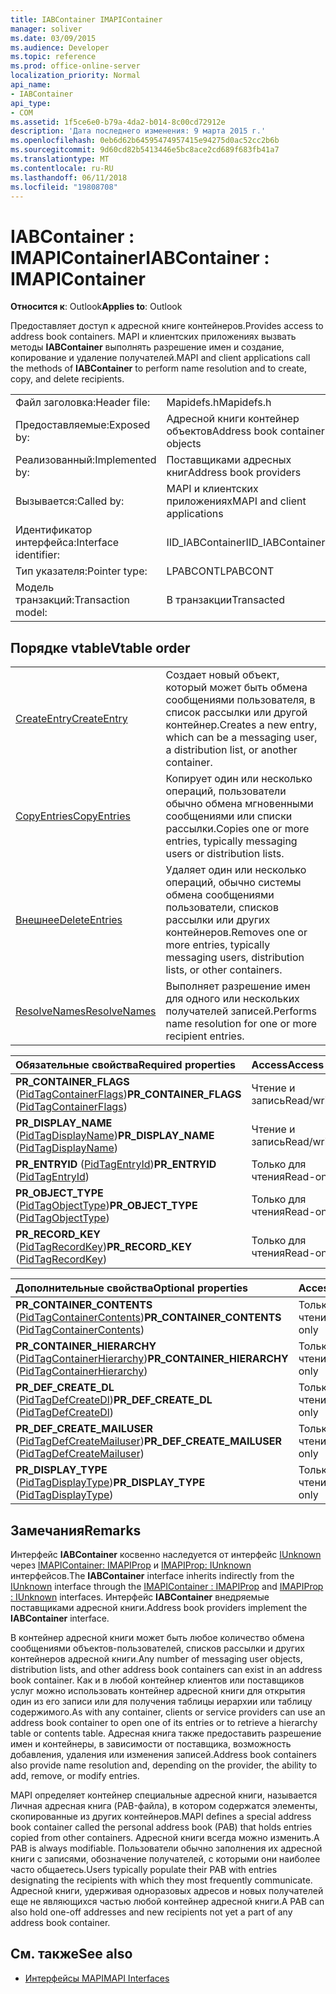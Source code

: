 ```yaml
---
title: IABContainer IMAPIContainer
manager: soliver
ms.date: 03/09/2015
ms.audience: Developer
ms.topic: reference
ms.prod: office-online-server
localization_priority: Normal
api_name:
- IABContainer
api_type:
- COM
ms.assetid: 1f5ce6e0-b79a-4da2-b014-8c00cd72912e
description: 'Дата последнего изменения: 9 марта 2015 г.'
ms.openlocfilehash: 0eb6d62b64595474957415e94275d0ac52cc2b6b
ms.sourcegitcommit: 9d60cd82b5413446e5bc8ace2cd689f683fb41a7
ms.translationtype: MT
ms.contentlocale: ru-RU
ms.lasthandoff: 06/11/2018
ms.locfileid: "19808708"
---
```

# <a name="iabcontainer--imapicontainer"></a><span data-ttu-id="60cb2-103">IABContainer : IMAPIContainer</span><span class="sxs-lookup"><span data-stu-id="60cb2-103">IABContainer : IMAPIContainer</span></span>

<span data-ttu-id="60cb2-104">**Относится к**: Outlook</span><span class="sxs-lookup"><span data-stu-id="60cb2-104">**Applies to**: Outlook</span></span> 
  
<span data-ttu-id="60cb2-105">Предоставляет доступ к адресной книге контейнеров.</span><span class="sxs-lookup"><span data-stu-id="60cb2-105">Provides access to address book containers.</span></span> <span data-ttu-id="60cb2-106">MAPI и клиентских приложениях вызвать методы **IABContainer** выполнять разрешение имен и создание, копирование и удаление получателей.</span><span class="sxs-lookup"><span data-stu-id="60cb2-106">MAPI and client applications call the methods of **IABContainer** to perform name resolution and to create, copy, and delete recipients.</span></span> 
  
|||
|:-----|:-----|
|<span data-ttu-id="60cb2-107">Файл заголовка:</span><span class="sxs-lookup"><span data-stu-id="60cb2-107">Header file:</span></span>  <br/> |<span data-ttu-id="60cb2-108">Mapidefs.h</span><span class="sxs-lookup"><span data-stu-id="60cb2-108">Mapidefs.h</span></span>  <br/> |
|<span data-ttu-id="60cb2-109">Предоставляемые:</span><span class="sxs-lookup"><span data-stu-id="60cb2-109">Exposed by:</span></span>  <br/> |<span data-ttu-id="60cb2-110">Адресной книги контейнер объектов</span><span class="sxs-lookup"><span data-stu-id="60cb2-110">Address book container objects</span></span>  <br/> |
|<span data-ttu-id="60cb2-111">Реализованный:</span><span class="sxs-lookup"><span data-stu-id="60cb2-111">Implemented by:</span></span>  <br/> |<span data-ttu-id="60cb2-112">Поставщиками адресных книг</span><span class="sxs-lookup"><span data-stu-id="60cb2-112">Address book providers</span></span>  <br/> |
|<span data-ttu-id="60cb2-113">Вызывается:</span><span class="sxs-lookup"><span data-stu-id="60cb2-113">Called by:</span></span>  <br/> |<span data-ttu-id="60cb2-114">MAPI и клиентских приложениях</span><span class="sxs-lookup"><span data-stu-id="60cb2-114">MAPI and client applications</span></span>  <br/> |
|<span data-ttu-id="60cb2-115">Идентификатор интерфейса:</span><span class="sxs-lookup"><span data-stu-id="60cb2-115">Interface identifier:</span></span>  <br/> |<span data-ttu-id="60cb2-116">IID_IABContainer</span><span class="sxs-lookup"><span data-stu-id="60cb2-116">IID_IABContainer</span></span>  <br/> |
|<span data-ttu-id="60cb2-117">Тип указателя:</span><span class="sxs-lookup"><span data-stu-id="60cb2-117">Pointer type:</span></span>  <br/> |<span data-ttu-id="60cb2-118">LPABCONT</span><span class="sxs-lookup"><span data-stu-id="60cb2-118">LPABCONT</span></span>  <br/> |
|<span data-ttu-id="60cb2-119">Модель транзакций:</span><span class="sxs-lookup"><span data-stu-id="60cb2-119">Transaction model:</span></span>  <br/> |<span data-ttu-id="60cb2-120">В транзакции</span><span class="sxs-lookup"><span data-stu-id="60cb2-120">Transacted</span></span>  <br/> |
   
## <a name="vtable-order"></a><span data-ttu-id="60cb2-121">Порядке vtable</span><span class="sxs-lookup"><span data-stu-id="60cb2-121">Vtable order</span></span>

|||
|:-----|:-----|
|[<span data-ttu-id="60cb2-122">CreateEntry</span><span class="sxs-lookup"><span data-stu-id="60cb2-122">CreateEntry</span></span>](iabcontainer-createentry.md) <br/> |<span data-ttu-id="60cb2-123">Создает новый объект, который может быть обмена сообщениями пользователя, в список рассылки или другой контейнер.</span><span class="sxs-lookup"><span data-stu-id="60cb2-123">Creates a new entry, which can be a messaging user, a distribution list, or another container.</span></span>  <br/> |
|[<span data-ttu-id="60cb2-124">CopyEntries</span><span class="sxs-lookup"><span data-stu-id="60cb2-124">CopyEntries</span></span>](iabcontainer-copyentries.md) <br/> |<span data-ttu-id="60cb2-125">Копирует один или несколько операций, пользователи обычно обмена мгновенными сообщениями или списки рассылки.</span><span class="sxs-lookup"><span data-stu-id="60cb2-125">Copies one or more entries, typically messaging users or distribution lists.</span></span>  <br/> |
|[<span data-ttu-id="60cb2-126">Внешнее</span><span class="sxs-lookup"><span data-stu-id="60cb2-126">DeleteEntries</span></span>](iabcontainer-deleteentries.md) <br/> |<span data-ttu-id="60cb2-127">Удаляет один или несколько операций, обычно системы обмена сообщениями пользователи, списков рассылки или других контейнеров.</span><span class="sxs-lookup"><span data-stu-id="60cb2-127">Removes one or more entries, typically messaging users, distribution lists, or other containers.</span></span>  <br/> |
|[<span data-ttu-id="60cb2-128">ResolveNames</span><span class="sxs-lookup"><span data-stu-id="60cb2-128">ResolveNames</span></span>](iabcontainer-resolvenames.md) <br/> |<span data-ttu-id="60cb2-129">Выполняет разрешение имен для одного или нескольких получателей записей.</span><span class="sxs-lookup"><span data-stu-id="60cb2-129">Performs name resolution for one or more recipient entries.</span></span>  <br/> |
   
|<span data-ttu-id="60cb2-130">**Обязательные свойства**</span><span class="sxs-lookup"><span data-stu-id="60cb2-130">**Required properties**</span></span>|<span data-ttu-id="60cb2-131">**Access**</span><span class="sxs-lookup"><span data-stu-id="60cb2-131">**Access**</span></span>|
|:-----|:-----|
|<span data-ttu-id="60cb2-132">**PR_CONTAINER_FLAGS** ([PidTagContainerFlags](pidtagcontainerflags-canonical-property.md))</span><span class="sxs-lookup"><span data-stu-id="60cb2-132">**PR_CONTAINER_FLAGS** ([PidTagContainerFlags](pidtagcontainerflags-canonical-property.md))</span></span>  <br/> |<span data-ttu-id="60cb2-133">Чтение и запись</span><span class="sxs-lookup"><span data-stu-id="60cb2-133">Read/write</span></span>  <br/> |
|<span data-ttu-id="60cb2-134">**PR_DISPLAY_NAME** ([PidTagDisplayName](pidtagdisplayname-canonical-property.md))</span><span class="sxs-lookup"><span data-stu-id="60cb2-134">**PR_DISPLAY_NAME** ([PidTagDisplayName](pidtagdisplayname-canonical-property.md))</span></span>  <br/> |<span data-ttu-id="60cb2-135">Чтение и запись</span><span class="sxs-lookup"><span data-stu-id="60cb2-135">Read/write</span></span>  <br/> |
|<span data-ttu-id="60cb2-136">**PR_ENTRYID** ([PidTagEntryId](pidtagentryid-canonical-property.md))</span><span class="sxs-lookup"><span data-stu-id="60cb2-136">**PR_ENTRYID** ([PidTagEntryId](pidtagentryid-canonical-property.md))</span></span>  <br/> |<span data-ttu-id="60cb2-137">Только для чтения</span><span class="sxs-lookup"><span data-stu-id="60cb2-137">Read-only</span></span>  <br/> |
|<span data-ttu-id="60cb2-138">**PR_OBJECT_TYPE** ([PidTagObjectType](pidtagobjecttype-canonical-property.md))</span><span class="sxs-lookup"><span data-stu-id="60cb2-138">**PR_OBJECT_TYPE** ([PidTagObjectType](pidtagobjecttype-canonical-property.md))</span></span>  <br/> |<span data-ttu-id="60cb2-139">Только для чтения</span><span class="sxs-lookup"><span data-stu-id="60cb2-139">Read-only</span></span>  <br/> |
|<span data-ttu-id="60cb2-140">**PR_RECORD_KEY** ([PidTagRecordKey](pidtagrecordkey-canonical-property.md))</span><span class="sxs-lookup"><span data-stu-id="60cb2-140">**PR_RECORD_KEY** ([PidTagRecordKey](pidtagrecordkey-canonical-property.md))</span></span>  <br/> |<span data-ttu-id="60cb2-141">Только для чтения</span><span class="sxs-lookup"><span data-stu-id="60cb2-141">Read-only</span></span>  <br/> |
   
|<span data-ttu-id="60cb2-142">**Дополнительные свойства**</span><span class="sxs-lookup"><span data-stu-id="60cb2-142">**Optional properties**</span></span>|<span data-ttu-id="60cb2-143">**Access**</span><span class="sxs-lookup"><span data-stu-id="60cb2-143">**Access**</span></span>|
|:-----|:-----|
|<span data-ttu-id="60cb2-144">**PR_CONTAINER_CONTENTS** ([PidTagContainerContents](pidtagcontainercontents-canonical-property.md))</span><span class="sxs-lookup"><span data-stu-id="60cb2-144">**PR_CONTAINER_CONTENTS** ([PidTagContainerContents](pidtagcontainercontents-canonical-property.md))</span></span>  <br/> |<span data-ttu-id="60cb2-145">Только для чтения</span><span class="sxs-lookup"><span data-stu-id="60cb2-145">Read-only</span></span>  <br/> |
|<span data-ttu-id="60cb2-146">**PR_CONTAINER_HIERARCHY** ([PidTagContainerHierarchy](pidtagcontainerhierarchy-canonical-property.md))</span><span class="sxs-lookup"><span data-stu-id="60cb2-146">**PR_CONTAINER_HIERARCHY** ([PidTagContainerHierarchy](pidtagcontainerhierarchy-canonical-property.md))</span></span>  <br/> |<span data-ttu-id="60cb2-147">Только для чтения</span><span class="sxs-lookup"><span data-stu-id="60cb2-147">Read-only</span></span>  <br/> |
|<span data-ttu-id="60cb2-148">**PR_DEF_CREATE_DL** ([PidTagDefCreateDl](pidtagdefcreatedl-canonical-property.md))</span><span class="sxs-lookup"><span data-stu-id="60cb2-148">**PR_DEF_CREATE_DL** ([PidTagDefCreateDl](pidtagdefcreatedl-canonical-property.md))</span></span>  <br/> |<span data-ttu-id="60cb2-149">Только для чтения</span><span class="sxs-lookup"><span data-stu-id="60cb2-149">Read-only</span></span>  <br/> |
|<span data-ttu-id="60cb2-150">**PR_DEF_CREATE_MAILUSER** ([PidTagDefCreateMailuser](pidtagdefcreatemailuser-canonical-property.md))</span><span class="sxs-lookup"><span data-stu-id="60cb2-150">**PR_DEF_CREATE_MAILUSER** ([PidTagDefCreateMailuser](pidtagdefcreatemailuser-canonical-property.md))</span></span>  <br/> |<span data-ttu-id="60cb2-151">Только для чтения</span><span class="sxs-lookup"><span data-stu-id="60cb2-151">Read-only</span></span>  <br/> |
|<span data-ttu-id="60cb2-152">**PR_DISPLAY_TYPE** ([PidTagDisplayType](pidtagdisplaytype-canonical-property.md))</span><span class="sxs-lookup"><span data-stu-id="60cb2-152">**PR_DISPLAY_TYPE** ([PidTagDisplayType](pidtagdisplaytype-canonical-property.md))</span></span>  <br/> |<span data-ttu-id="60cb2-153">Только для чтения</span><span class="sxs-lookup"><span data-stu-id="60cb2-153">Read-only</span></span>  <br/> |
   
## <a name="remarks"></a><span data-ttu-id="60cb2-154">Замечания</span><span class="sxs-lookup"><span data-stu-id="60cb2-154">Remarks</span></span>

<span data-ttu-id="60cb2-155">Интерфейс **IABContainer** косвенно наследуется от интерфейс [IUnknown](http://msdn.microsoft.com/en-us/library/ms680509%28VS.85%29.aspx) через [IMAPIContainer: IMAPIProp](imapicontainerimapiprop.md) и [IMAPIProp: IUnknown](imapipropiunknown.md) интерфейсов.</span><span class="sxs-lookup"><span data-stu-id="60cb2-155">The **IABContainer** interface inherits indirectly from the [IUnknown](http://msdn.microsoft.com/en-us/library/ms680509%28VS.85%29.aspx) interface through the [IMAPIContainer : IMAPIProp](imapicontainerimapiprop.md) and [IMAPIProp : IUnknown](imapipropiunknown.md) interfaces.</span></span> <span data-ttu-id="60cb2-156">Интерфейс **IABContainer** внедряемые поставщиками адресной книги.</span><span class="sxs-lookup"><span data-stu-id="60cb2-156">Address book providers implement the **IABContainer** interface.</span></span> 
  
<span data-ttu-id="60cb2-157">В контейнер адресной книги может быть любое количество обмена сообщениями объектов-пользователей, списков рассылки и других контейнеров адресной книги.</span><span class="sxs-lookup"><span data-stu-id="60cb2-157">Any number of messaging user objects, distribution lists, and other address book containers can exist in an address book container.</span></span> <span data-ttu-id="60cb2-158">Как и в любой контейнер клиентов или поставщиков услуг можно использовать контейнер адресной книги для открытия один из его записи или для получения таблицы иерархии или таблицу содержимого.</span><span class="sxs-lookup"><span data-stu-id="60cb2-158">As with any container, clients or service providers can use an address book container to open one of its entries or to retrieve a hierarchy table or contents table.</span></span> <span data-ttu-id="60cb2-159">Адресная книга также предоставить разрешение имен и контейнеры, в зависимости от поставщика, возможность добавления, удаления или изменения записей.</span><span class="sxs-lookup"><span data-stu-id="60cb2-159">Address book containers also provide name resolution and, depending on the provider, the ability to add, remove, or modify entries.</span></span>
  
<span data-ttu-id="60cb2-160">MAPI определяет контейнер специальные адресной книги, называется Личная адресная книга (PAB-файла), в котором содержатся элементы, скопированные из других контейнеров.</span><span class="sxs-lookup"><span data-stu-id="60cb2-160">MAPI defines a special address book container called the personal address book (PAB) that holds entries copied from other containers.</span></span> <span data-ttu-id="60cb2-161">Адресной книги всегда можно изменить.</span><span class="sxs-lookup"><span data-stu-id="60cb2-161">A PAB is always modifiable.</span></span> <span data-ttu-id="60cb2-162">Пользователи обычно заполнения их адресной книги с записями, обозначение получателей, с которыми они наиболее часто общаетесь.</span><span class="sxs-lookup"><span data-stu-id="60cb2-162">Users typically populate their PAB with entries designating the recipients with which they most frequently communicate.</span></span> <span data-ttu-id="60cb2-163">Адресной книги, удерживая одноразовых адресов и новых получателей еще не являющихся частью любой контейнер адресной книги.</span><span class="sxs-lookup"><span data-stu-id="60cb2-163">A PAB can also hold one-off addresses and new recipients not yet a part of any address book container.</span></span>
  
## <a name="see-also"></a><span data-ttu-id="60cb2-164">См. также</span><span class="sxs-lookup"><span data-stu-id="60cb2-164">See also</span></span>

- [<span data-ttu-id="60cb2-165">Интерфейсы MAPI</span><span class="sxs-lookup"><span data-stu-id="60cb2-165">MAPI Interfaces</span></span>](mapi-interfaces.md)

